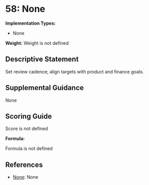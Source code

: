 # 58: None

**Implementation Types:**

- None

**Weight:** Weight is not defined

## Descriptive Statement

Set review cadence; align targets with product and finance goals.

## Supplemental Guidance

None

## Scoring Guide

Score is not defined

**Formula:**

Formula is not defined

## References

- [None](None): None
